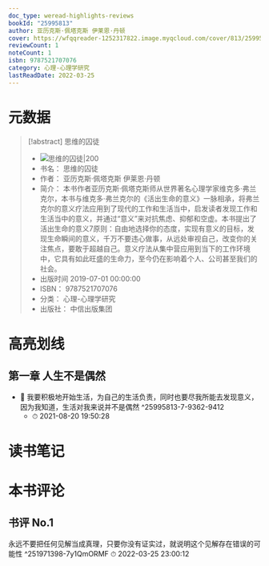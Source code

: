 ```yaml
---
doc_type: weread-highlights-reviews
bookId: "25995813"
author: 亚历克斯·佩塔克斯 伊莱恩·丹顿
cover: https://wfqqreader-1252317822.image.myqcloud.com/cover/813/25995813/t7_25995813.jpg
reviewCount: 1
noteCount: 1
isbn: 9787521707076
category: 心理-心理学研究
lastReadDate: 2022-03-25
---
```

# 元数据
> [!abstract] 思维的囚徒
> - ![ 思维的囚徒|200](https://wfqqreader-1252317822.image.myqcloud.com/cover/813/25995813/t7_25995813.jpg)
> - 书名： 思维的囚徒
> - 作者： 亚历克斯·佩塔克斯 伊莱恩·丹顿
> - 简介： 本书作者亚历克斯·佩塔克斯师从世界著名心理学家维克多·弗兰克尔，本书与维克多·弗兰克尔的《活出生命的意义》一脉相承，将弗兰克尔的意义疗法应用到了现代的工作和生活当中，启发读者发现工作和生活当中的意义，并通过“意义”来对抗焦虑、抑郁和空虚。本书提出了活出生命的意义7原则：自由地选择你的态度，实现有意义的目标，发现生命瞬间的意义，千万不要违心做事，从远处审视自己，改变你的关注焦点，要敢于超越自己。意义疗法从集中营应用到当下的工作环境中，它具有如此旺盛的生命力，至今仍在影响着个人、公司甚至我们的社会。
> - 出版时间 2019-07-01 00:00:00
> - ISBN： 9787521707076
> - 分类： 心理-心理学研究
> - 出版社： 中信出版集团

# 高亮划线

## 第一章 人生不是偶然


- 📌 我要积极地开始生活，为自己的生活负责，同时也要尽我所能去发现意义，因为我知道，生活对我来说并不是偶然 ^25995813-7-9362-9412
    - ⏱ 2021-08-20 19:50:28 
# 读书笔记

# 本书评论

## 书评 No.1 
永远不要把任何见解当成真理，只要你没有证实过，就说明这个见解存在错误的可能性  ^251971398-7y1QmORMF
⏱ 2022-03-25 23:00:12
